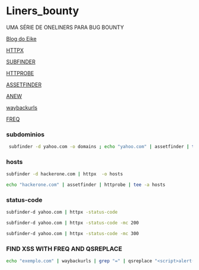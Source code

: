 # Liners_bounty
UMA SÉRIE DE ONELINERS PARA BUG BOUNTY

[Blog do Eike](https://ei7hacker.blogspot.com/)

[HTTPX](https://github.com/projectdiscovery/httpx)

[SUBFINDER](https://github.com/projectdiscovery/subfinder)

[HTTPROBE](https://github.com/tomnomnom/httprobe)

[ASSETFINDER](https://github.com/tomnomnom/assetfinder)

[ANEW](https://github.com/tomnomnom/anew)

[waybackurls](https://github.com/tomnomnom/waybackurls)

[FREQ](https://github.com/takshal/freq)

### subdominios
```bash
 subfinder -d yahoo.com -o domains ; echo "yahoo.com" | assetfinder | tee -a domains ; wait ; cat domains | anew subs
```
### hosts 
```bash
subfinder -d hackerone.com | httpx  -o hosts

echo "hackerone.com" | assetfinder | httprobe | tee -a hosts

```
### status-code 
```bash
subfinder-d yahoo.com | httpx -status-code

subfinder-d yahoo.com | httpx -status-code -mc 200

subfinder-d yahoo.com | httpx -status-code -mc 300
```
### FIND XSS WITH FREQ AND QSREPLACE

```bash
echo "exemplo.com" | waybackurls | grep "=" | qsreplace "<script>alert(1)</script>" | freq 
```
